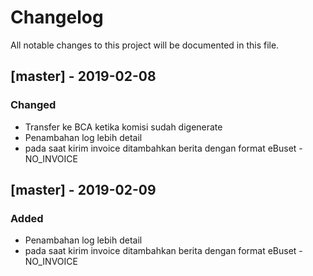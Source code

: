 # Changelog
All notable changes to this project will be documented in this file.

## [master] - 2019-02-08
### Changed
- Transfer ke BCA ketika komisi sudah digenerate
- Penambahan log lebih detail
- pada saat kirim invoice ditambahkan berita dengan format eBuset - NO_INVOICE

## [master] - 2019-02-09
### Added
- Penambahan log lebih detail
- pada saat kirim invoice ditambahkan berita dengan format eBuset -NO_INVOICE